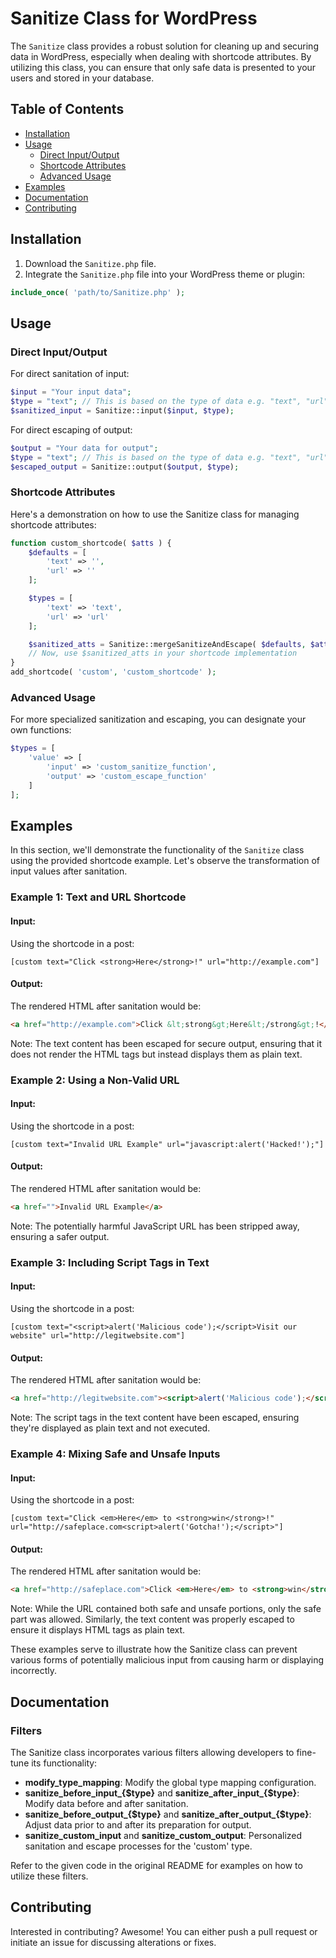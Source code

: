 # Sanitize Class for WordPress

The `Sanitize` class provides a robust solution for cleaning up and securing data in WordPress, especially when dealing with shortcode attributes. By utilizing this class, you can ensure that only safe data is presented to your users and stored in your database.

## Table of Contents

- [Installation](#installation)
- [Usage](#usage)
  - [Direct Input/Output](#direct-inputoutput)
  - [Shortcode Attributes](#shortcode-attributes)
  - [Advanced Usage](#advanced-usage)
- [Examples](#examples)
- [Documentation](#documentation)
- [Contributing](#contributing)

## Installation

1. Download the `Sanitize.php` file.
2. Integrate the `Sanitize.php` file into your WordPress theme or plugin:

```php
include_once( 'path/to/Sanitize.php' );
```

## Usage

### Direct Input/Output

For direct sanitation of input:

```php
$input = "Your input data";
$type = "text"; // This is based on the type of data e.g. "text", "url", etc.
$sanitized_input = Sanitize::input($input, $type);
```

For direct escaping of output:

```php
$output = "Your data for output";
$type = "text"; // This is based on the type of data e.g. "text", "url", etc.
$escaped_output = Sanitize::output($output, $type);
```

### Shortcode Attributes

Here's a demonstration on how to use the Sanitize class for managing shortcode attributes:

```php
function custom_shortcode( $atts ) {
    $defaults = [
        'text' => '',
        'url' => ''
    ];

    $types = [
        'text' => 'text',
        'url' => 'url'
    ];

    $sanitized_atts = Sanitize::mergeSanitizeAndEscape( $defaults, $atts, $types );
    // Now, use $sanitized_atts in your shortcode implementation
}
add_shortcode( 'custom', 'custom_shortcode' );
```

### Advanced Usage

For more specialized sanitization and escaping, you can designate your own functions:

```php
$types = [
    'value' => [
        'input' => 'custom_sanitize_function',
        'output' => 'custom_escape_function'
    ]
];
```

## Examples

In this section, we'll demonstrate the functionality of the `Sanitize` class using the provided shortcode example. Let's observe the transformation of input values after sanitation.

### Example 1: Text and URL Shortcode

#### Input:

Using the shortcode in a post:

```[custom text="Click <strong>Here</strong>!" url="http://example.com"]```

#### Output:

The rendered HTML after sanitation would be:

```html
<a href="http://example.com">Click &lt;strong&gt;Here&lt;/strong&gt;!</a>
```

Note: The text content has been escaped for secure output, ensuring that it does not render the HTML tags but instead displays them as plain text.

### Example 2: Using a Non-Valid URL

#### Input:
Using the shortcode in a post:

```[custom text="Invalid URL Example" url="javascript:alert('Hacked!');"]```

#### Output:
The rendered HTML after sanitation would be:

```html
<a href="">Invalid URL Example</a>
```

Note: The potentially harmful JavaScript URL has been stripped away, ensuring a safer output.

### Example 3: Including Script Tags in Text

#### Input:
Using the shortcode in a post:

```[custom text="<script>alert('Malicious code');</script>Visit our website" url="http://legitwebsite.com"]```

#### Output:
The rendered HTML after sanitation would be:

```html
<a href="http://legitwebsite.com"><script>alert('Malicious code');</script>Visit our website</a>
```

Note: The script tags in the text content have been escaped, ensuring they're displayed as plain text and not executed.

### Example 4: Mixing Safe and Unsafe Inputs

#### Input:
Using the shortcode in a post:

```[custom text="Click <em>Here</em> to <strong>win</strong>!" url="http://safeplace.com<script>alert('Gotcha!');</script>"]```

#### Output:
The rendered HTML after sanitation would be:

```html
<a href="http://safeplace.com">Click <em>Here</em> to <strong>win</strong>!</a>
```

Note: While the URL contained both safe and unsafe portions, only the safe part was allowed. Similarly, the text content was properly escaped to ensure it displays HTML tags as plain text.

These examples serve to illustrate how the Sanitize class can prevent various forms of potentially malicious input from causing harm or displaying incorrectly.

## Documentation

### Filters

The Sanitize class incorporates various filters allowing developers to fine-tune its functionality:

- **modify_type_mapping**: Modify the global type mapping configuration.
- **sanitize_before_input_{$type}** and **sanitize_after_input_{$type}**: Modify data before and after sanitation.
- **sanitize_before_output_{$type}** and **sanitize_after_output_{$type}**: Adjust data prior to and after its preparation for output.
- **sanitize_custom_input** and **sanitize_custom_output**: Personalized sanitation and escape processes for the 'custom' type.

Refer to the given code in the original README for examples on how to utilize these filters.

## Contributing

Interested in contributing? Awesome! You can either push a pull request or initiate an issue for discussing alterations or fixes.
